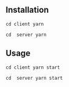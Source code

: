 ## Installation

```
cd client yarn

cd  server yarn
```

## Usage

```
cd client yarn start

cd  server yarn start

```
